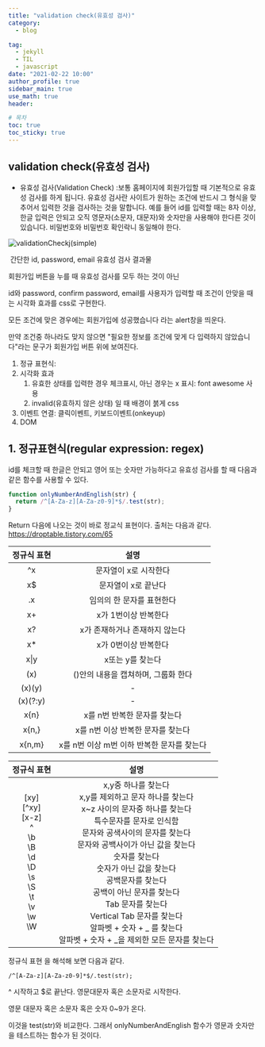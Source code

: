 ```yaml
---
title: "validation check(유효성 검사)"
category:
  - blog

tag:
  - jekyll
  - TIL
  - javascript
date: "2021-02-22 10:00"
author_profile: true
sidebar_main: true
use_math: true
header:

# 목차
toc: true  
toc_sticky: true 
---
```


## validation check(유효성 검사)



* 유효성 검사(Validation Check) :보통 홈페이지에 회원가입할 때 기본적으로 유효성 검사를 하게 됩니다. 유효성 검사란 사이트가 원하는 조건에 반드시 그 형식을 맞추어서 입력한 것을 검사하는 것을 말합니다. 예를 들어 id를 입력할 때는 8자 이상, 한글 입력은 안되고 오직 영문자(소문자, 대문자)와 숫자만을 사용해야 한다른 것이 있습니다. 비밀번호와 비밀번호 확인락니 동일해야 한다. 



![validationCheckj(simple)](/Users/mac/Downloads/validationCheckj(simple).gif)

​                                   간단한 id, password, email 유효성 검사 결과물

회원가입 버튼을 누를 때 유효성 검사를 모두 하는 것이 아닌

id와 password, confirm password, email를 사용자가 입력할 때 조건이 안맞을 때는 시각화 효과를 css로 구현한다. 

모든 조건에 맞은 경우에는 회원가입에 성공했습니다 라는 alert창을 띄운다. 

만약 조건중 하나라도 맞지 않으면 "필요한 정보를 조건에 맞게 다 입력하지 않았습니다"라는 문구가 회원가입 버튼 위에 보여진다. 

1. 정규 표현식: 
2. 시각화 효과
   1. 유효한 상태를 입력한 경우 체크표시, 아닌 경우는 x 표시: font awesome 사용
   2. invalid(유효하지 않은 상태) 일 때 배경이 붉게 css
3. 이벤트 연결: 클릭이벤트, 키보드이벤트(onkeyup)
4. DOM

## 1. 정규표현식(regular expression: regex)

id를 체크할 때 한글은 안되고 영어 또는 숫자만 가능하다고 유효성 검사를 할 때 다음과 같은 함수를 사용할 수 있다. 

```js
function onlyNumberAndEnglish(str) {
  return /^[A-Za-z][A-Za-z0-9]*$/.test(str);
}
```

Return 다음에 나오는 것이 바로 정교식 표현이다. 출처는 다음과 같다. https://droptable.tistory.com/65



| 정규식 표현 |                    설명                    |
| :---------: | :----------------------------------------: |
|     ^x      |           문자열이 x로 시작한다            |
|     x$      |            문자열이 x로 끝난다             |
|     .x      |         임의의 한 문자를 표현한다          |
|     x+      |            x가 1번이상 반복한다            |
|     x?      |       x가 존재하거나 존재하지 않는다       |
|     x*      |            x가 0번이상 반복한다            |
|    x\|y     |              x또는 y를 찾는다              |
|     (x)     |    ()안의 내용을 캡쳐하며, 그룹화 한다     |
|   (x)(y)    |                     -                      |
|  (x)(?:y)   |                     -                      |
|    x{n}     |        x를 n번 반복한 문자를 찾는다        |
|    x{n,}    |     x를 n번 이상 반복한 문자를 찾는다      |
|   x{n,m}    | x를 n번 이상 m번 이하 반복한 문자를 찾는다 |

|                         정규식 표현                          |                             설명                             |
| :----------------------------------------------------------: | :----------------------------------------------------------: |
| [xy]<br/>[^xy]<br/>[x-z]<br/>\^<br/>\b<br/>\B<br/>\d<br/>\D<br/>\s<br/>\S<br/>\t<br/>\v<br/>\w<br/>\W | x,y중 하나를 찾는다<br/>x,y를 제외하고 문자 하나를 찾는다<br/>x~z 사이의 문자중 하나를 찾는다<br/>특수문자를 문자로 인식함<br/>문자와 공색사이의 문자를 찾는다<br/>문자와 공백사이가 아닌 값을 찾는다<br/>숫자를 찾는다<br/>숫자가 아닌 값을 찾는다<br/>공백문자를 찾는다<br/>공백이 아닌 문자를 찾는다<br/>Tab 문자를 찾는다<br/>Vertical Tab 문자를 찾는다<br/>알파벳 + 숫자 + _ 를 찾는다<br/>알파벳 + 숫자 + _을 제외한 모든 문자를 찾는다 |

정규식 표현  을 해석해 보면 다음과 같다. 

``` /^[A-Za-z][A-Za-z0-9]*$/.test(str); ```



^ 시작하고 $로 끝난다. 영문대문자 혹은 소문자로 시작한다. 

영문 대문자 혹은 소문자 혹은 숫자 0~9가 온다. 

이것을 test(str)와 비교한다. 그래서 onlyNumberAndEnglish 함수가 영문과 숫자만을 테스트하는 함수가 된 것이다. 



